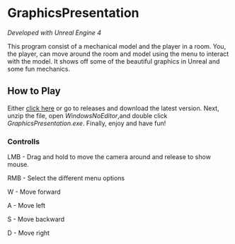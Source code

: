 # GraphicsPresentation

*Developed with Unreal Engine 4*

This program consist of a mechanical model and the player in a room. You, the player, can move around the room and model using the menu to interact with the model. 
It shows off some of the beautiful graphics in Unreal and some fun mechanics.

## How to Play

Either [click here](https://github.com/NicholasPhJordan/GraphicsPresentation/releases) or go to releases and download the latest version. Next, unzip the file, open *WindowsNoEditor*,and double click *GraphicsPresentation.exe*. Finally, enjoy and have fun!

### Controlls 

LMB - Drag and hold to move the camera around and release to show mouse.

RMB - Select the different menu options 

W - Move forward

A - Move left

S - Move backward

D - Move right

